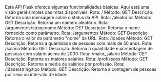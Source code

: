 Esta API Flask oferece algumas funcionalidades básicas. Aqui está uma visão geral simples das rotas disponíveis:
Rota: /
Método: GET
Descrição: Retorna uma mensagem sobre o status da API.
Rota: /aleatorios
Método: GET
Descrição: Retorna um número aleatório.
Rota: /argumentos/string:nome
Método: GET
Descrição: Retorna o nome fornecido como parâmetro.
Rota: /argumentos
Método: GET
Descrição: Retorna o valor do parâmetro "nome" da URL.
Rota: /idades
Método: GET
Descrição: Retorna a quantidade de pessoas com mais de 50 anos.
Rota: /salario
Método: GET
Descrição: Retorna a quantidade e porcentagem de pessoas com salário acima de 2000.
Rota: /maior_salario
Método: GET
Descrição: Retorna os maiores salários.
Rota: /profissoes
Método: GET
Descrição: Retorna a média de salários por profissão.
Rota: /idade/string:tipo
Método: GET
Descrição: Retorna a contagem de pessoas por sexo ou intervalo de idade.
